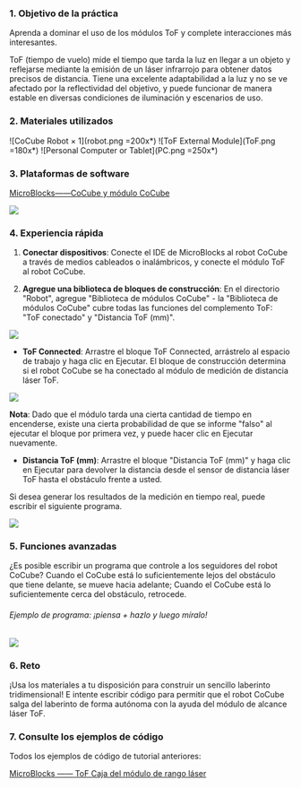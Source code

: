 ### 1. Objetivo de la práctica

Aprenda a dominar el uso de los módulos ToF y complete interacciones más interesantes.

ToF (tiempo de vuelo) mide el tiempo que tarda la luz en llegar a un objeto y reflejarse mediante la emisión de un láser infrarrojo para obtener datos precisos de distancia. Tiene una excelente adaptabilidad a la luz y no se ve afectado por la reflectividad del objetivo, y puede funcionar de manera estable en diversas condiciones de iluminación y escenarios de uso.

### 2. Materiales utilizados

![CoCube Robot × 1](robot.png =200x*)
![ToF External Module](ToF.png =180x*)
![Personal Computer or Tablet](PC.png =250x*)

### 3. Plataformas de software

[MicroBlocks——CoCube y módulo CoCube](https://microblocks.fun/run/microblocks.html#scripts=GP%20Scripts%0Adepends%20%27CoCube%27%20%27CoCube%20Module%27)

![](image-1.png)

### 4. Experiencia rápida

1. **Conectar dispositivos**: Conecte el IDE de MicroBlocks al robot CoCube a través de medios cableados o inalámbricos, y conecte el módulo ToF al robot CoCube.

2. **Agregue una biblioteca de bloques de construcción**: En el directorio "Robot", agregue "Biblioteca de módulos CoCube" - la "Biblioteca de módulos CoCube" cubre todas las funciones del complemento ToF: "ToF conectado" y "Distancia ToF (mm)".

![](image.png)

* **ToF Connected**: Arrastre el bloque ToF Connected, arrástrelo al espacio de trabajo y haga clic en Ejecutar. El bloque de construcción determina si el robot CoCube se ha conectado al módulo de medición de distancia láser ToF.

![](scriptImage6864473.png)

**Nota**: Dado que el módulo tarda una cierta cantidad de tiempo en encenderse, existe una cierta probabilidad de que se informe "falso" al ejecutar el bloque por primera vez, y puede hacer clic en Ejecutar nuevamente.

* **Distancia ToF (mm)**: Arrastre el bloque "Distancia ToF (mm)" y haga clic en Ejecutar para devolver la distancia desde el sensor de distancia láser ToF hasta el obstáculo frente a usted.

Si desea generar los resultados de la medición en tiempo real, puede escribir el siguiente programa.

![](scriptImage6901001.png)

### 5. Funciones avanzadas

¿Es posible escribir un programa que controle a los seguidores del robot CoCube? Cuando el CoCube está lo suficientemente lejos del obstáculo que tiene delante, se mueve hacia adelante; Cuando el CoCube está lo suficientemente cerca del obstáculo, retrocede.

###### Ejemplo de programa: ¡piensa + hazlo y luego míralo!

![](scriptImage8014138.png)

### 6. Reto

¡Usa los materiales a tu disposición para construir un sencillo laberinto tridimensional! E intente escribir código para permitir que el robot CoCube salga del laberinto de forma autónoma con la ayuda del módulo de alcance láser ToF.

### 7. Consulte los ejemplos de código

Todos los ejemplos de código de tutorial anteriores:

[MicroBlocks —— ToF Caja del módulo de rango láser](https://microblocks.fun/run/microblocks.html#scripts=GP%20Scripts%0Adepends%20%27CoCube%27%20%27CoCube%20Module%27%20%27LED%20Display%27%0A%0Ascript%20663%20105%20%7B%0AwhenButtonPressed%20%27A%27%0Aforever%20%7B%0A%20%20if%20%28%28%27ccmodule_ToF%20distance%27%29%20%3E%20120%29%20%7B%0A%20%20%20%20%27%5Bdisplay%3AmbDisplay%5D%27%204347332%0A%20%20%20%20%27CoCube%20move%27%20%27cocube%3Bforward%27%2040%0A%20%20%7D%20%28%28%27ccmodule_ToF%20distance%27%29%20%3C%2080%29%20%7B%0A%20%20%20%20%27%5Bdisplay%3AmbDisplay%5D%27%204674692%0A%20%20%20%20%27CoCube%20move%27%20%27cocube%3Bbackward%27%2040%0A%20%20%7D%20else%20%7B%0A%20%20%20%20%27%5Bdisplay%3AmbDisplay%5D%27%2015237440%0A%20%20%20%20%27CoCube%20wheels%20stop%27%0A%20%20%7D%0A%7D%0A%7D%0A%0A)